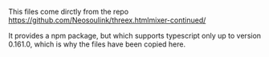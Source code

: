 This files come dirctly from the repo https://github.com/Neosoulink/threex.htmlmixer-continued/

It provides a npm package, but which supports typescript only up to version 0.161.0, which is why the files have been copied here.

